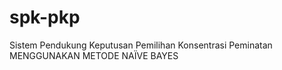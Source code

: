 # spk-pkp
Sistem Pendukung Keputusan Pemilihan Konsentrasi Peminatan
MENGGUNAKAN METODE NAÏVE BAYES
